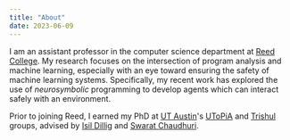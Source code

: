 ```yaml
---
title: "About"
date: 2023-06-09
---
```


I am an assistant professor in the computer science department at [Reed
College](https://www.reed.edu). My research focuses on the intersection of
program analysis and machine learning, especially with an eye toward ensuring
the safety of machine learning systems. Specifically, my recent work has
explored the use of _neurosymbolic_ programming to develop agents which can
interact safely with an environment.

Prior to joining Reed, I earned my PhD at [UT Austin](http://www.utexas.edu)'s
[UToPiA](http://utopia.cs.utexas.edu) and [Trishul](https://trishul.us/)
groups, advised by [Isil Dillig](http://www.cs.utexas.edu/~isil) and [Swarat
Chaudhuri](http://www.cs.utexas.edu/~swarat).
